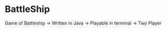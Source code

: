 # BattleShip
Game of Battleship
    -> Written in Java
    -> Playable in terminal
    -> Two Player